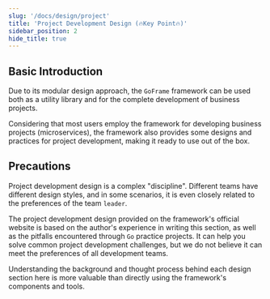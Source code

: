 ```yaml
---
slug: '/docs/design/project'
title: 'Project Development Design (🔥Key Point🔥)'
sidebar_position: 2
hide_title: true
---
```


## Basic Introduction

Due to its modular design approach, the `GoFrame` framework can be used both as a utility library and for the complete development of business projects.

Considering that most users employ the framework for developing business projects (microservices), the framework also provides some designs and practices for project development, making it ready to use out of the box.

## Precautions

Project development design is a complex "discipline". Different teams have different design styles, and in some scenarios, it is even closely related to the preferences of the team `leader`.

The project development design provided on the framework's official website is based on the author's experience in writing this section, as well as the pitfalls encountered through `Go` practice projects. It can help you solve common project development challenges, but we do not believe it can meet the preferences of all development teams.

Understanding the background and thought process behind each design section here is more valuable than directly using the framework's components and tools.
